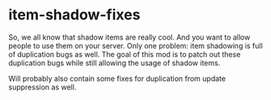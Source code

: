 # item-shadow-fixes
So, we all know that shadow items are really cool. And you want to allow people to use them on your server. Only one problem: item shadowing is full of duplication bugs as well. The goal of this mod is to patch out these duplication bugs while still allowing the usage of shadow items.

Will probably also contain some fixes for duplication from update suppression as well.
